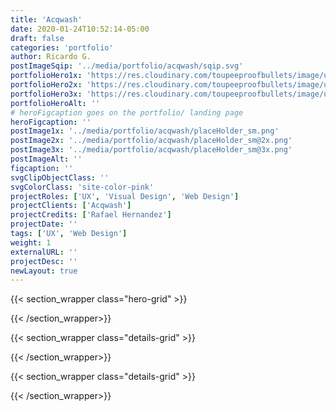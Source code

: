 ```yaml
---
title: 'Acqwash'
date: 2020-01-24T10:52:14-05:00
draft: false
categories: 'portfolio'
author: Ricardo G.
postImageSqip: '../media/portfolio/acqwash/sqip.svg'
portfolioHero1x: 'https://res.cloudinary.com/toupeeproofbullets/image/upload/c_scale,q_80,w_1280/v1580149839/acqwash/acqwash-hero.jpg'
portfolioHero2x: 'https://res.cloudinary.com/toupeeproofbullets/image/upload/c_scale,dpr_2.0,q_80,w_1280/v1580149839/acqwash/acqwash-hero.jpg'
portfolioHero3x: 'https://res.cloudinary.com/toupeeproofbullets/image/upload/c_scale,dpr_3.0,q_80,w_1280/v1580149839/acqwash/acqwash-hero.jpg'
portfolioHeroAlt: ''
# heroFigcaption goes on the portfolio/ landing page
heroFigcaption: ''
postImage1x: '../media/portfolio/acqwash/placeHolder_sm.png'
postImage2x: '../media/portfolio/acqwash/placeHolder_sm@2x.png'
postImage3x: '../media/portfolio/acqwash/placeHolder_sm@3x.png'
postImageAlt: ''
figcaption: ''
svgClipObjectClass: ''
svgColorClass: 'site-color-pink'
projectRoles: ['UX', 'Visual Design', 'Web Design']
projectClients: ['Acqwash']
projectCredits: ['Rafael Hernandez']
projectDate: ''
tags: ['UX', 'Web Design']
weight: 1
externalURL: ''
projectDesc: ''
newLayout: true
---
```


{{< section_wrapper class="hero-grid" >}}

    

{{< /section_wrapper>}}


{{< section_wrapper class="details-grid" >}}

    

{{< /section_wrapper>}}


{{< section_wrapper class="details-grid" >}}

    

{{< /section_wrapper>}}